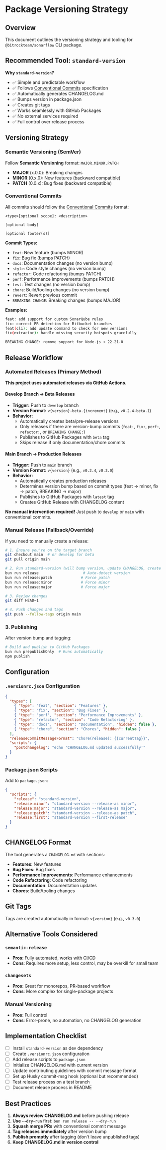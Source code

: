 # Package Versioning Strategy

## Overview

This document outlines the versioning strategy and tooling for `@bitrockteam/sonarflow` CLI package.

## Recommended Tool: `standard-version`

**Why `standard-version`?**
- ✅ Simple and predictable workflow
- ✅ Follows [Conventional Commits](https://www.conventionalcommits.org/) specification
- ✅ Automatically generates CHANGELOG.md
- ✅ Bumps version in package.json
- ✅ Creates git tags
- ✅ Works seamlessly with GitHub Packages
- ✅ No external services required
- ✅ Full control over release process

## Versioning Strategy

### Semantic Versioning (SemVer)

Follow **Semantic Versioning** format: `MAJOR.MINOR.PATCH`

- **MAJOR** (x.0.0): Breaking changes
- **MINOR** (0.x.0): New features (backward compatible)
- **PATCH** (0.0.x): Bug fixes (backward compatible)

### Conventional Commits

All commits should follow the [Conventional Commits](https://www.conventionalcommits.org/) format:

```
<type>[optional scope]: <description>

[optional body]

[optional footer(s)]
```

**Commit Types:**
- `feat`: New feature (bumps MINOR)
- `fix`: Bug fix (bumps PATCH)
- `docs`: Documentation changes (no version bump)
- `style`: Code style changes (no version bump)
- `refactor`: Code refactoring (bumps PATCH)
- `perf`: Performance improvements (bumps PATCH)
- `test`: Test changes (no version bump)
- `chore`: Build/tooling changes (no version bump)
- `revert`: Revert previous commit
- `BREAKING CHANGE`: Breaking changes (bumps MAJOR)

**Examples:**
```bash
feat: add support for custom SonarQube rules
fix: correct PR detection for Bitbucket branches
feat(cli): add update command to check for new versions
fix(extractor): handle missing security hotspots gracefully

BREAKING CHANGE: remove support for Node.js < 22.21.0
```

## Release Workflow

### Automated Releases (Primary Method)

**This project uses automated releases via GitHub Actions.**

#### Develop Branch → Beta Releases
- **Trigger:** Push to `develop` branch
- **Version Format:** `v{version}-beta.{increment}` (e.g., `v0.2.4-beta.1`)
- **Behavior:**
  - Automatically creates beta/pre-release versions
  - Only releases if there are version-bump commits (`feat:`, `fix:`, `perf:`, `refactor:`, or `BREAKING CHANGE:`)
  - Publishes to GitHub Packages with `beta` tag
  - Skips release if only documentation/chore commits

#### Main Branch → Production Releases
- **Trigger:** Push to `main` branch
- **Version Format:** `v{version}` (e.g., `v0.2.4`, `v0.3.0`)
- **Behavior:**
  - Automatically creates production releases
  - Determines version bump based on commit types (feat → minor, fix → patch, BREAKING → major)
  - Publishes to GitHub Packages with `latest` tag
  - Creates GitHub Release with CHANGELOG content

**No manual intervention required!** Just push to `develop` or `main` with conventional commits.

### Manual Release (Fallback/Override)

If you need to manually create a release:
```bash
# 1. Ensure you're on the target branch
git checkout main  # or develop for beta
git pull origin main

# 2. Run standard-version (will bump version, update CHANGELOG, create tag)
bun run release                    # Auto-detect version
bun run release:patch             # Force patch
bun run release:minor             # Force minor
bun run release:major             # Force major

# 3. Review changes
git diff HEAD~1

# 4. Push changes and tags
git push --follow-tags origin main
```

### 3. Publishing

After version bump and tagging:
```bash
# Build and publish to GitHub Packages
bun run prepublishOnly  # Runs automatically
npm publish
```

## Configuration

### `.versionrc.json` Configuration

```json
{
  "types": [
    { "type": "feat", "section": "Features" },
    { "type": "fix", "section": "Bug Fixes" },
    { "type": "perf", "section": "Performance Improvements" },
    { "type": "refactor", "section": "Code Refactoring" },
    { "type": "docs", "section": "Documentation", "hidden": false },
    { "type": "chore", "section": "Chores", "hidden": false }
  ],
  "releaseCommitMessageFormat": "chore(release): {{currentTag}}",
  "scripts": {
    "postchangelog": "echo 'CHANGELOG.md updated successfully'"
  }
}
```

### Package.json Scripts

Add to `package.json`:
```json
{
  "scripts": {
    "release": "standard-version",
    "release:minor": "standard-version --release-as minor",
    "release:major": "standard-version --release-as major",
    "release:patch": "standard-version --release-as patch",
    "release:first": "standard-version --first-release"
  }
}
```

## CHANGELOG Format

The tool generates a `CHANGELOG.md` with sections:
- **Features**: New features
- **Bug Fixes**: Bug fixes
- **Performance Improvements**: Performance enhancements
- **Code Refactoring**: Code refactoring
- **Documentation**: Documentation updates
- **Chores**: Build/tooling changes

## Git Tags

Tags are created automatically in format: `v{version}` (e.g., `v0.3.0`)

## Alternative Tools Considered

### `semantic-release`
- **Pros**: Fully automated, works with CI/CD
- **Cons**: Requires more setup, less control, may be overkill for small team

### `changesets`
- **Pros**: Great for monorepos, PR-based workflow
- **Cons**: More complex for single-package projects

### Manual Versioning
- **Pros**: Full control
- **Cons**: Error-prone, no automation, no CHANGELOG generation

## Implementation Checklist

- [ ] Install `standard-version` as dev dependency
- [ ] Create `.versionrc.json` configuration
- [ ] Add release scripts to `package.json`
- [ ] Initialize CHANGELOG.md with current version
- [ ] Update contributing guidelines with commit message format
- [ ] Set up Husky commit-msg hook (optional but recommended)
- [ ] Test release process on a test branch
- [ ] Document release process in README

## Best Practices

1. **Always review CHANGELOG.md** before pushing release
2. **Use `--dry-run`** first: `bun run release -- --dry-run`
3. **Squash merge PRs** with conventional commit message
4. **Tag releases immediately** after version bump
5. **Publish promptly** after tagging (don't leave unpublished tags)
6. **Keep CHANGELOG.md in version control**

